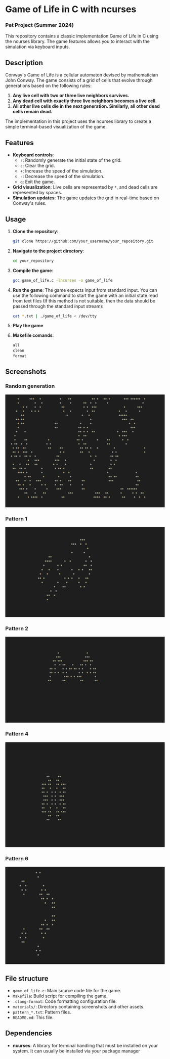 # Game of Life in C with ncurses
### Pet Project (Summer 2024)

This repository contains a classic implementation Game of Life in C using the ncurses library. The game features allows you to interact with the simulation via keyboard inputs.

## Description

Conway's Game of Life is a cellular automaton devised by mathematician John Conway. The game consists of a grid of cells that evolve through generations based on the following rules:

1. **Any live cell with two or three live neighbors survives.**
2. **Any dead cell with exactly three live neighbors becomes a live cell.**
3. **All other live cells die in the next generation. Similarly, all other dead cells remain dead.**

The implementation in this project uses the ncurses library to create a simple terminal-based visualization of the game.

## Features
- **Keyboard controls**:
  - `r`: Randomly generate the initial state of the grid.
  - `c`: Clear the grid.
  - `+`: Increase the speed of the simulation.
  - `-`: Decrease the speed of the simulation.
  - `q`: Exit the game.
- **Grid visualization**: Live cells are represented by `*`, and dead cells are represented by spaces.
- **Simulation updates**: The game updates the grid in real-time based on Conway's rules.

## Usage

1. **Clone the repository**:
    ```bash
    git clone https://github.com/your_username/your_repository.git
    ```

2. **Navigate to the project directory**:
    ```bash
    cd your_repository
    ```

3. **Compile the game**:
    ```bash
    gcc game_of_life.c -lncurses -o game_of_life 
    ```

4. **Run the game**: The game expects input from standard input. You can use the following command to start the game with an initial state read from text files (If this method is not suitable, then the data should be passed through the standard input stream):
    ```bash
    cat *.txt | ./game_of_life < /dev/tty
    ```

5. **Play the game**

6. **Makefile comands**:
    ```bash
    all
    clean
    format
    ```
## Screenshots

### Random generation
![Game Screenshot 1](./materials/photo_2024-08-23_22-16-37.jpg)
### Pattern 1
![Game Screenshot 1](./materials/photo_2024-08-23_22-16-33.jpg)
### Pattern 2
![Game Screenshot 1](./materials/photo_2024-08-23_22-16-40.jpg)
### Pattern 4
![Game Screenshot 1](./materials/photo_2024-08-23_22-16-44.jpg)
### Pattern 6
![Game Screenshot 1](./materials/photo_2024-08-23_22-16-47.jpg)

## File structure

- `game_of_life.c`: Main source code file for the game.
- `Makefile`: Build script for compiling the game.
- `.clang-format`: Code formatting configuration file.
- `materials/`: Directory containing screenshots and other assets.
- `pattern_*.txt`: Pattern files. 
- `README.md`: This file.

## Dependencies

- **ncurses**: A library for terminal handling that must be installed on your system. It can usually be installed via your package manager